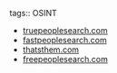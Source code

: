 tags:: OSINT

- [truepeoplesearch.com](https://www.truepeoplesearch.com/)
- [fastpeoplesearch.com](https://www.fastpeoplesearch.com/)
- [thatsthem.com](https://thatsthem.com/)
- [freepeoplesearch.com](https://freepeoplesearch.com/)